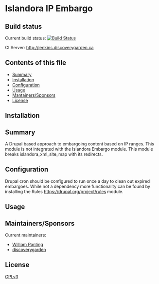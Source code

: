 # Islandora IP Embargo

## Build status
Current build status:
[![Build Status](https://travis-ci.org/Islandora/islandora_ip_embargo.png?branch=7.x)](https://travis-ci.org/Islandora/islandora_ip_embargo)

CI Server:
http://jenkins.discoverygarden.ca

## Contents of this file

 * [Summary](#summary)
 * [Installation](#installation)
 * [Configuration](#configuration)
 * [Usage](#usage)
 * [Mantainers/Sponsors](#maintainerssponsors)
 * [License](#license)

## Installation



## Summary

A Drupal based approach to embargoing content based on IP ranges.
This module is not integrated with the Islandora Embargo module.
This module breaks islandora_xml_site_map with its redirects. 

## Configuration

Drupal cron should be configured to run once a day to clean out expired
embargoes.  While not a dependency more functionality can be found by
installing the Rules https://drupal.org/project/rules module.

## Usage



## Maintainers/Sponsors

Current maintainers:

* [William Panting](https://github.com/willtp87)
* [discoverygarden](https://github.com/discoverygarden)

## License

[GPLv3](http://www.gnu.org/licenses/gpl-3.0.txt)
